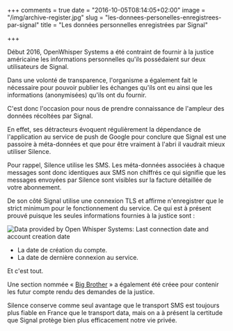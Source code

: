+++
comments = true
date = "2016-10-05T08:14:05+02:00"
image = "/img/archive-register.jpg"
slug = "les-donnees-personelles-enregistrees-par-signal"
title = "Les données personnelles enregistrées par Signal"

+++

Début 2016, OpenWhisper Systems a été contraint de fournir à la justice américaine les informations personnelles qu'ils possédaient sur deux utilisateurs de Signal.

Dans une volonté de transparence, l'organisme a également fait le nécessaire pour pouvoir publier les échanges qu'ils ont eu ainsi que les informations (anonymisées) qu'ils ont du fournir.

C'est donc l'occasion pour nous de prendre connaissance de l'ampleur des données récoltées par Signal.

En effet, ses détracteurs évoquent régulièrement la dépendance de l'application au service de push de Google pour conclure que Signal est une passoire à méta-données et que pour être vraiment à l'abri il vaudrait mieux utiliser Silence.

Pour rappel, Silence utilise les SMS. Les méta-données associées à chaque messages sont donc identiques aux SMS non chiffrés ce qui signifie que les messages envoyées par Silence sont visibles sur la facture détaillée de votre abonnement.

De son côté Signal utilise une connexion TLS et affirme n'enregistrer que le strict minimum pour le fonctionnement du service. Ce qui est à présent prouvé puisque les seules informations fournies à la justice sont :

![Data provided by Open Whisper Systems: Last connection date and account creation date](/img/signal-subpoena-data.png)

- La date de création du compte.
- La date de dernière connexion au service.

Et c'est tout.

Une section nommée « [Big Brother][1] » a également été créee pour contenir les futur compte rendu des demandes de la justice.

Silence conserve comme seul avantage que le transport SMS est toujours plus fiable en France que le transport data, mais on a à présent la certitude que Signal protège bien plus efficacement notre vie privée.

[1]: https://whispersystems.org/bigbrother/
